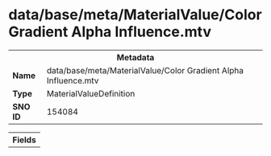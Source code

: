 <h1>data/base/meta/MaterialValue/Color Gradient Alpha Influence.mtv</h1><table><tr><th colspan="100%">Metadata</th></tr><tr><td><b>Name</b></td><td>data/base/meta/MaterialValue/Color Gradient Alpha Influence.mtv</td></tr><tr><td><b>Type</b></td><td>MaterialValueDefinition</td></tr><tr><td><b>SNO ID</b></td><td>154084</td></tr></table>

<table><tr><th colspan="100%">Fields</th></tr></table>

